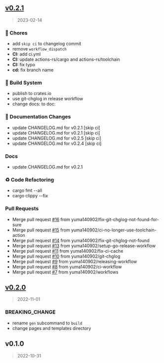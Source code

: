 
<a name="v0.2.1"></a>
## [v0.2.1](https://github.com/yuma140902/tempura/compare/v0.2.0...v0.2.1)

> 2023-02-14

### :wrench: Chores

* add `skip ci` to changelog commit
* remove `workflow_dispatch`
* **CI:** add ci.yml
* **CI:** update actions-rs/cargo and actions-rs/toolchain
* **CI:** fix typo
* **cd:** fix branch name

### :construction_worker: Build System

* publish to crates.io
* use git-chglog in release workflow
* change docs: to doc:

### :memo: Documentation Changes

* update CHANGELOG.md for v0.2.1 [skip ci]
* update CHANGELOG.md for v0.2.1 [skip ci]
* update CHANGELOG.md for v0.2.5 [skip ci]
* update CHANGELOG.md for v0.2.4 [skip ci]

### Docs

* update CHANGELOG.md for v0.2.1

### :recycle: Code Refactoring

* cargo fmt --all
* cargo clippy --fix

### Pull Requests

* Merge pull request [#16](https://github.com/yuma140902/tempura/issues/16) from yuma140902/fix-git-chglog-not-found-for-sure
* Merge pull request [#15](https://github.com/yuma140902/tempura/issues/15) from yuma140902/ci-no-longer-use-toolchain-action
* Merge pull request [#14](https://github.com/yuma140902/tempura/issues/14) from yuma140902/fix-git-chglog-not-found
* Merge pull request [#13](https://github.com/yuma140902/tempura/issues/13) from yuma140902/setup-go-release-workflow
* Merge pull request [#11](https://github.com/yuma140902/tempura/issues/11) from yuma140902/fix-ci-cache
* Merge pull request [#10](https://github.com/yuma140902/tempura/issues/10) from yuma140902/git-chglog
* Merge pull request [#9](https://github.com/yuma140902/tempura/issues/9) from yuma140902/releasing-workflow
* Merge pull request [#8](https://github.com/yuma140902/tempura/issues/8) from yuma140902/ci-workflow
* Merge pull request [#7](https://github.com/yuma140902/tempura/issues/7) from yuma140902/workflows


<a name="v0.2.0"></a>
## [v0.2.0](https://github.com/yuma140902/tempura/compare/v0.1.0...v0.2.0)

> 2022-11-01

### BREAKING_CHANGE

* rename `gen` subcommand to `build`
* change pages and templates directory


<a name="v0.1.0"></a>
## v0.1.0

> 2022-10-31

